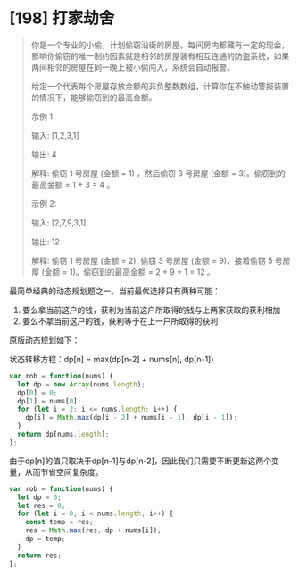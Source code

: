 # [198] 打家劫舍

> 你是一个专业的小偷，计划偷窃沿街的房屋。每间房内都藏有一定的现金，影响你偷窃的唯一制约因素就是相邻的房屋装有相互连通的防盗系统，如果两间相邻的房屋在同一晚上被小偷闯入，系统会自动报警。
>
> 给定一个代表每个房屋存放金额的非负整数数组，计算你在不触动警报装置的情况下，能够偷窃到的最高金额。
>
> 示例 1:
>
> 输入: [1,2,3,1]
>
> 输出: 4
>
> 解释: 偷窃 1 号房屋 (金额 = 1) ，然后偷窃 3 号房屋 (金额 = 3)。偷窃到的最高金额 = 1 + 3 = 4 。
>
> 示例 2:
>
> 输入: [2,7,9,3,1]
>
> 输出: 12
>
> 解释: 偷窃 1 号房屋 (金额 = 2), 偷窃 3 号房屋 (金额 = 9)，接着偷窃 5 号房屋 (金额 = 1)。偷窃到的最高金额 = 2 + 9 + 1 = 12 。

最简单经典的动态规划题之一。当前最优选择只有两种可能：

1. 要么拿当前这户的钱，获利为当前这户所取得的钱与上两家获取的获利相加
2. 要么不拿当前这户的钱，获利等于在上一户所取得的获利

原版动态规划如下：

状态转移方程：dp[n] = max(dp[n-2] + nums[n], dp[n-1])

```js
var rob = function(nums) {
  let dp = new Array(nums.length);
  dp[0] = 0;
  dp[1] = nums[0];
  for (let i = 2; i <= nums.length; i++) {
    dp[i] = Math.max(dp[i - 2] + nums[i - 1], dp[i - 1]);
  }
  return dp[nums.length];
};
```

由于dp[n]的值只取决于dp[n-1]与dp[n-2]，因此我们只需要不断更新这两个变量，从而节省空间复杂度。

```js
var rob = function(nums) {
  let dp = 0;
  let res = 0;
  for (let i = 0; i < nums.length; i++) {
    const temp = res;
    res = Math.max(res, dp + nums[i]);
    dp = temp;
  }
  return res;
};
```
